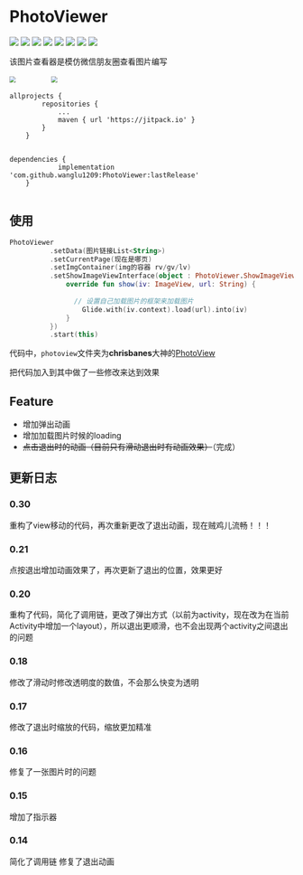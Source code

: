 # PhotoViewer

<p >
	<a><img src="https://img.shields.io/github/release/wanglu1209/PhotoViewer.svg"/></a>
  	<a><img src="https://img.shields.io/github/last-commit/wanglu1209/PhotoViewer.svg"/></a>
	<a><img src="https://img.shields.io/github/issues/wanglu1209/PhotoViewer.svg"/></a>
	<a><img src="https://img.shields.io/github/issues-closed/wanglu1209/PhotoViewer.svg"/></a>
	<a><img src="https://img.shields.io/github/issues-pr/wanglu1209/PhotoViewer.svg"/></a>
	<a><img src="https://img.shields.io/github/issues-pr-closed/wanglu1209/PhotoViewer.svg"/></a>
	<a><img src="https://img.shields.io/github/forks/wanglu1209/PhotoViewer.svg"/></a>
	<a><img src="https://img.shields.io/github/stars/wanglu1209/PhotoViewer.svg"/></a>
</p>

<div>


该图片查看器是模仿微信朋友圈查看图片编写


<img src="https://github.com/wanglu1209/PhotoViewer/blob/master/gif/new_gif1.gif?raw=true" style="zoom:70%" /> &nbsp; &nbsp;&nbsp;&nbsp;&nbsp;&nbsp;&nbsp;&nbsp;&nbsp;&nbsp;&nbsp;&nbsp;&nbsp; <img src="https://github.com/wanglu1209/PhotoViewer/blob/master/gif/new_gif2.gif?raw=true" style="zoom:70%" />




```Gradle
allprojects {
		repositories {
			...
			maven { url 'https://jitpack.io' }
		}
	}
	
```

```Gradle
dependencies {
	        implementation 'com.github.wanglu1209:PhotoViewer:lastRelease'
	}
	
```

## 使用



```Kotlin
PhotoViewer
          .setData(图片链接List<String>)
          .setCurrentPage(现在是哪页)
          .setImgContainer(img的容器 rv/gv/lv)
          .setShowImageViewInterface(object : PhotoViewer.ShowImageViewInterface {
              override fun show(iv: ImageView, url: String) {
               
                // 设置自己加载图片的框架来加载图片
                  Glide.with(iv.context).load(url).into(iv)
              }
          })
          .start(this)
```


代码中，`photoview`文件夹为**chrisbanes**大神的[PhotoView](https://github.com/chrisbanes/PhotoView)

把代码加入到其中做了一些修改来达到效果



## Feature

- 增加弹出动画
- 增加加载图片时候的loading
- ~~点击退出时的动画（目前只有滑动退出时有动画效果）~~（完成）


## 更新日志

### 0.30
重构了view移动的代码，再次重新更改了退出动画，现在贼鸡儿流畅！！！

### 0.21
点按退出增加动画效果了，再次更新了退出的位置，效果更好


### 0.20
重构了代码，简化了调用链，更改了弹出方式（以前为activity，现在改为在当前Activity中增加一个layout），所以退出更顺滑，也不会出现两个activity之间退出的问题

### 0.18

修改了滑动时修改透明度的数值，不会那么快变为透明

### 0.17

修改了退出时缩放的代码，缩放更加精准

### 0.16

修复了一张图片时的问题

### 0.15

增加了指示器


### 0.14

简化了调用链
修复了退出动画


